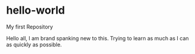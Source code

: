 # hello-world
My first Repository

Hello all,
I am brand spanking new to this. Trying to learn as much as I can as quickly as possible.
